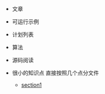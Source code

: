 * 文章

* 可运行示例

* 计划列表

* 算法

* 源码阅读

* 很小的知识点 直接按照几个点分文件
  
    * [section1](knowledge/section1.md)
